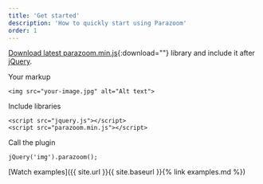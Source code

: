 ```yaml
---
title: 'Get started'
description: 'How to quickly start using Parazoom'
order: 1
---
```

[Download latest parazoom.min.js](dist/parazoom.min.js){:download=""} library and include it after [jQuery](https://jquery.com).

Your markup
```
<img src="your-image.jpg" alt="Alt text">
```

Include libraries
```
<script src="jquery.js"></script>
<script src="parazoom.min.js"></script>
```

Call the plugin
```
jQuery('img').parazoom();
```

[Watch examples]({{ site.url }}{{ site.baseurl }}{% link examples.md %})
